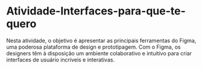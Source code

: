 # Atividade-Interfaces-para-que-te-quero

Nesta atividade, o objetivo é apresentar as principais ferramentas do Figma, uma poderosa plataforma de design e prototipagem. Com o Figma, os designers têm à disposição um ambiente colaborativo e intuitivo para criar interfaces de usuário incríveis e interativas. 
